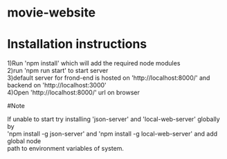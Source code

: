 # movie-website

# Installation instructions

1)Run 'npm install' which will add the required node modules<br />
2)run 'npm run start' to start server<br />
3)default server for frond-end is hosted on 'http://localhost:8000/' and backend on 'http://localhost:3000'<br />
4)Open 'http://localhost:8000/' url on browser<br />

#Note

If unable to start try installing 'json-server' and 'local-web-server' globally by<br />
'npm install -g  json-server' and 'npm install -g  local-web-server' and add global node <br />
path to environment variables of system.